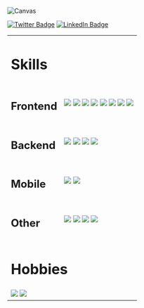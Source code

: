 ![Canvas](https://media.github.bus.zalan.do/user/7728/files/1336e169-09dd-435d-b357-361b6c822a65)

[![Twitter Badge](https://img.shields.io/badge/Twitter-Profile-informational?style=flat&logo=twitter&logoColor=white&color=1CA2F1)](https://twitter.com/yousifalraheem)
[![LinkedIn Badge](https://img.shields.io/badge/LinkedIn-Profile-informational?style=flat&logo=linkedin&logoColor=white&color=0D76A8)](https://www.linkedin.com/in/yousifalraheem/)

<table>
    <tbody>
    <tr>
        <tr><td colspan="2"><h1>Skills</h1></td></tr>
        <td><h2>Frontend</h2></td>
        <td>
            <a href="https://javascript.com"><img src="https://img.shields.io/badge/JavaScript-informational?style=flat&logo=JavaScript&logoColor=white&color=F7DF1E"/></a>
            <a href="https://typescriptlang.org"><img src="https://img.shields.io/badge/TypeScript-informational?style=flat&logo=TypeScript&logoColor=white&color=3178C6"/></a>
            <a href="https://developer.mozilla.org/en-US/docs/Web/CSS"><img src="https://img.shields.io/badge/CSS-informational?style=flat&logo=CSS3&logoColor=white&color=1572B6"/></a>
            <a href="https://tailwindcss.com"><img src="https://img.shields.io/badge/TailwindCSS-informational?style=flat&logo=TailwindCSS&logoColor=white&color=06B6D4"/></a>
            <a href="https://sass-lang.com"><img src="https://img.shields.io/badge/Sass-informational?style=flat&logo=Sass&logoColor=white&color=CC6699"/></a>
            <a href="https://developer.mozilla.org/en-US/docs/web/html"><img src="https://img.shields.io/badge/HTML-informational?style=flat&logo=HTML5&logoColor=white&color=E34F26"/></a>
            <a href="https://reactjs.org"><img src="https://img.shields.io/badge/React-informational?style=flat&logo=react&logoColor=white&color=61DAFB"/></a>
            <a href="https://nextjs.org"><img src="https://img.shields.io/badge/Next-informational?style=flat&logo=Next.js&logoColor=white&color=000000"/></a>
        </td>
    </tr>
    <tr>
        <td><h2>Backend</h2></td>
        <td>
            <a href="https://expressjs.com"><img src="https://img.shields.io/badge/Express-informational?style=flat&logo=Express&logoColor=white&color=000000"/></a>
            <a href="https://www.mysql.com"><img src="https://img.shields.io/badge/MySQL-informational?style=flat&logo=MySQL&logoColor=white&color=4479A1"/></a>
            <a href="https://www.postgresql.org"><img src="https://img.shields.io/badge/Postgres-informational?style=flat&logo=PostgreSQL&logoColor=white&color=4169E1"/></a>
            <a href="https://www.prisma.io"><img src="https://img.shields.io/badge/Prisma-informational?style=flat&logo=Prisma&logoColor=white&color=2D3748"/></a>
        </td>
    </tr>
    <tr>
        <td><h2>Mobile</h2></td>
        <td>
            <a href="https://developer.apple.com/xcode/swiftui"><img src="https://img.shields.io/badge/SwiftUI-informational?style=flat&logo=Swift&logoColor=white&color=F05138"/></a>
            <a href="https://developer.apple.com/xcode"><img src="https://img.shields.io/badge/Xcode-informational?style=flat&logo=Xcode&logoColor=white&color=147EFB"/></a>
        </td>
    </tr>
    <tr>
        <td><h2>Other</h2></td>
        <td>
            <a href="https://webpack.js.org"><img src="https://img.shields.io/badge/Webpack-informational?style=flat&logo=Webpack&logoColor=white&color=8DD6F9"/></a>
            <a href="https://rollupjs.org/"><img src="https://img.shields.io/badge/Rollup-informational?style=flat&logo=rollup.js&logoColor=white&color=EC4A3F"/></a>
            <a href="https://jestjs.io/"><img src="https://img.shields.io/badge/Jest-informational?style=flat&logo=Jest&logoColor=white&color=C21325"/></a>
            <a href="https://www.jetbrains.com/webstorm"><img src="https://img.shields.io/badge/WebStorm-informational?style=flat&logo=WebStorm&logoColor=white&color=000000"/></a>
        </td>
    </tr>
    <tr><td colspan="2"><h1>Hobbies</h1></td></tr>
    <tr>
        <td colspan="2">
            <a href="https://playstation.com"><img src="https://img.shields.io/badge/PlayStation-informational?style=flat&logo=PlayStation&logoColor=white&color=003791"/></a>
            <a href="#"><img src="https://img.shields.io/badge/Music-informational?style=flat&logo=AppleMusic&logoColor=white&color=FA243C"/></a>
        </td>
    </tr>
    </tbody>
</table>
